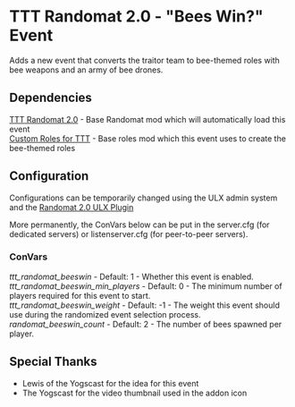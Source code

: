 # TTT Randomat 2.0 - "Bees Win?" Event
Adds a new event that converts the traitor team to bee-themed roles with bee weapons and an army of bee drones.

## Dependencies
[TTT Randomat 2.0](https://steamcommunity.com/sharedfiles/filedetails/?id=2055805086) - Base Randomat mod which will automatically load this event\
[Custom Roles for TTT](https://steamcommunity.com/sharedfiles/filedetails/?id=2421039084) - Base roles mod which this event uses to create the bee-themed roles

## Configuration
Configurations can be temporarily changed using the ULX admin system and the [Randomat 2.0 ULX Plugin](https://steamcommunity.com/sharedfiles/filedetails/?id=2096758509)

More permanently, the ConVars below can be put in the server.cfg (for dedicated servers) or listenserver.cfg (for peer-to-peer servers).

### ConVars
_ttt_randomat_beeswin_ - Default: 1 - Whether this event is enabled.\
_ttt_randomat_beeswin_min_players_ - Default: 0 - The minimum number of players required for this event to start.\
_ttt_randomat_beeswin_weight_ - Default: -1 - The weight this event should use during the randomized event selection process.\
_randomat_beeswin_count_ - Default: 2 - The number of bees spawned per player.

## Special Thanks
* Lewis of the Yogscast for the idea for this event
* The Yogscast for the video thumbnail used in the addon icon